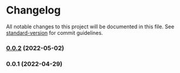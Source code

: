 # Changelog

All notable changes to this project will be documented in this file. See [standard-version](https://github.com/conventional-changelog/standard-version) for commit guidelines.

### [0.0.2](https://github.com/GieziJo/UnityInputSystemLocalisation/compare/v0.0.1...v0.0.2) (2022-05-02)

### 0.0.1 (2022-04-29)
